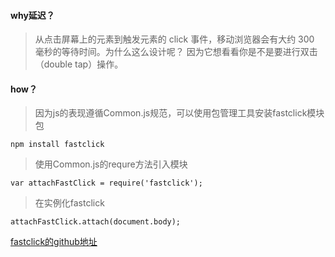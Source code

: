﻿
####  why延迟？


> 从点击屏幕上的元素到触发元素的 click 事件，移动浏览器会有大约 300 毫秒的等待时间。为什么这么设计呢？ 因为它想看看你是不是要进行双击（double tap）操作。


####  how？

> 因为js的表现遵循Common.js规范，可以使用包管理工具安装fastclick模块包

	npm install fastclick

> 使用Common.js的requre方法引入模块

	var attachFastClick = require('fastclick');

> 在实例化fastclick


	attachFastClick.attach(document.body);

[fastclick的github地址](https://github.com/ftlabs/fastclick)


	
